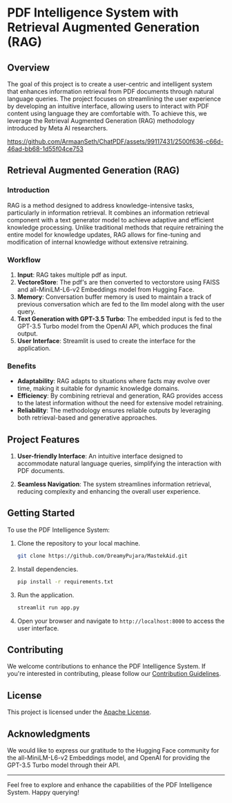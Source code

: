 # PDF Intelligence System with Retrieval Augmented Generation (RAG)

## Overview

The goal of this project is to create a user-centric and intelligent system that enhances information retrieval from PDF documents through natural language queries. The project focuses on streamlining the user experience by developing an intuitive interface, allowing users to interact with PDF content using language they are comfortable with. To achieve this, we leverage the Retrieval Augmented Generation (RAG) methodology introduced by Meta AI researchers.


https://github.com/ArmaanSeth/ChatPDF/assets/99117431/2500f636-c66d-46ad-bb68-1d55f04ce753


## Retrieval Augmented Generation (RAG)

### Introduction

RAG is a method designed to address knowledge-intensive tasks, particularly in information retrieval. It combines an information retrieval component with a text generator model to achieve adaptive and efficient knowledge processing. Unlike traditional methods that require retraining the entire model for knowledge updates, RAG allows for fine-tuning and modification of internal knowledge without extensive retraining.

### Workflow

1. **Input**: RAG takes multiple pdf as input.
2. **VectoreStore**: The pdf's are then converted to vectorstore using FAISS and all-MiniLM-L6-v2 Embeddings model from Hugging Face.
3. **Memory**: Conversation buffer memory is used to maintain a track of previous conversation which are fed to the llm model along with the user query.
4. **Text Generation with GPT-3.5 Turbo**: The embedded input is fed to the GPT-3.5 Turbo model from the OpenAI API, which produces the final output.
5. **User Interface**: Streamlit is used to create the interface for the application.

### Benefits

- **Adaptability**: RAG adapts to situations where facts may evolve over time, making it suitable for dynamic knowledge domains.
- **Efficiency**: By combining retrieval and generation, RAG provides access to the latest information without the need for extensive model retraining.
- **Reliability**: The methodology ensures reliable outputs by leveraging both retrieval-based and generative approaches.

## Project Features

1. **User-friendly Interface**: An intuitive interface designed to accommodate natural language queries, simplifying the interaction with PDF documents.

2. **Seamless Navigation**: The system streamlines information retrieval, reducing complexity and enhancing the overall user experience.

## Getting Started

To use the PDF Intelligence System:

1. Clone the repository to your local machine.
   ```bash
   git clone https://github.com/DreamyPujara/MastekAid.git
   ```

2. Install dependencies.
   ```bash
   pip install -r requirements.txt
   ```

3. Run the application.
   ```bash
   streamlit run app.py
   ```

4. Open your browser and navigate to `http://localhost:8000` to access the user interface.

## Contributing

We welcome contributions to enhance the PDF Intelligence System. If you're interested in contributing, please follow our [Contribution Guidelines](CONTRIBUTING.md).

## License

This project is licensed under the [Apache License](LICENSE).

## Acknowledgments

We would like to express our gratitude to the Hugging Face community for the all-MiniLM-L6-v2 Embeddings model, and OpenAI for providing the GPT-3.5 Turbo model through their API.

---

Feel free to explore and enhance the capabilities of the PDF Intelligence System. Happy querying!
